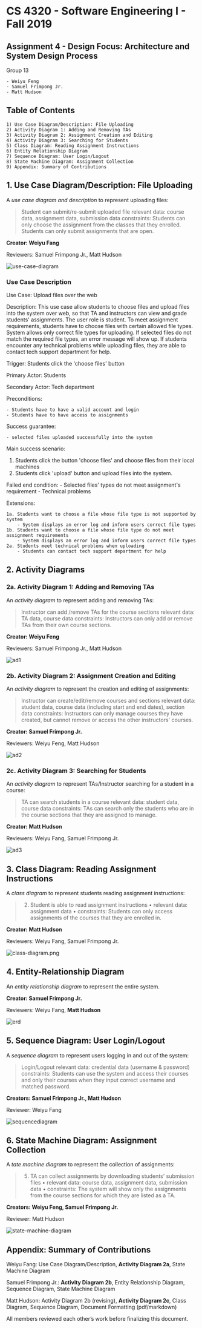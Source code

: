 # CS 4320 - Software Engineering I - Fall 2019

## Assignment 4 - Design Focus: Architecture and System Design Process

Group 13

	- Weiyu Feng
	- Samuel Frimpong Jr.
	- Matt Hudson

## Table of Contents

	1) Use Case Diagram/Description: File Uploading
	2) Activity Diagram 1: Adding and Removing TAs
	3) Activity Diagram 2: Assignment Creation and Editing
	4) Activity Diagram 3: Searching for Students
	5) Class Diagram: Reading Assignment Instructions
	6) Entity Relationship Diagram
	7) Sequence Diagram: User Login/Logout
	8) State Machine Diagram: Assignment Collection
	9) Appendix: Summary of Contributions

## **1. Use Case Diagram/Description: File Uploading**

A *use case diagram and description* to represent uploading files:

> Student can submit/re-submit uploaded file
>relevant data: course data, assignment data, submission data
> constraints: Students can only choose the assignment from the classes that they enrolled. Students can only submit assignments that are open.

**Creator: Weiyu Fang**

Reviewers: Samuel Frimpong Jr., Matt Hudson

![use-case-diagram](./pictures/use-case-diagram.png)
 
### **Use Case Description**

Use Case: Upload files over the web

Description: This use case allow students to choose files and upload files into the system over web, so that TA and instructors can view and grade students' assignments.
The user role is student. To meet assignment requirements, students have to choose files with certain allowed file types. System allows only correct file types for uploading. 
If selected files do not match the required file types, an error message will show up. If students encounter any technical problems while uploading files, they are able to 
contact tech support department for help.

Trigger: Students click the 'choose files' button

Primary Actor: Students

Secondary Actor: Tech department

Preconditions:

	- Students have to have a valid account and login
	- Students have to have access to assignments

Success guarantee:

	- selected files uploaded successfully into the system

Main success scenario:

1. Students click the button 'choose files' and choose files from their local machines
2. Students click 'upload' button and upload files into the system.

Failed end condition:
	- Selected files' types do not meet assignment's requirement
	- Technical problems

Extensions:

	1a. Students want to choose a file whose file type is not supported by system
		- System displays an error log and inform users correct file types
	1b. Students want to choose a file whose file type do not meet assignment requirements
		- System displays an error log and inform users correct file types
	2a. Students meet technical problems when uploading
		- Students can contact tech support department for help

## **2. Activity Diagrams**

### 2a. Activity Diagram 1: Adding and Removing TAs

An *activity diagram* to represent adding and removing TAs:

> Instructor can add /remove TAs for the course sections
> relevant data: TA data, course data
> constraints: Instructors can only add or remove TAs from their own course sections.

**Creator: Weiyu Feng**

Reviewers: Samuel Frimpong Jr., Matt Hudson

![ad1](./pictures/ad1.png)

### 2b. Activity Diagram 2: Assignment Creation and Editing

An *activity diagram* to represent the creation and editing of assignments:

> Instructor can create/edit/remove courses and sections
> relevant data: student data, course data (including start and end dates), section data
> constraints: Instructors can only manage courses they have created, but cannot remove or access the other instructors' courses.

**Creator: Samuel Frimpong Jr.**

Reviewers: Weiyu Feng, Matt Hudson

![ad2](./pictures/ad2.png)

### 2c. Activity Diagram 3: Searching for Students

An *activity diagram* to represent TAs/Instructor searching for a student in a course:

> TA can search students in a course
> relevant data: student data, course data
> constraints: TAs can search only the students who are in the course sections that they are assigned to manage.

**Creator: Matt Hudson**

Reviewers: Weiyu Fang, Samuel Frimpong Jr.

![ad3](./pictures/ad3.png)

## **3. Class Diagram: Reading Assignment Instructions**

A *class diagram* to represent students reading assignment instructions:
> 2.	Student is able to read assignment instructions
> •	relevant data: assignment data
> •	constraints: Students can only access assignments of the courses that they are enrolled in.

**Creator: Matt Hudson**

Reviewers: Weiyu Fang, Samuel Frimpong Jr.

![class-diagram.png](./pictures/class-diagram.png)

## **4. Entity-Relationship Diagram**

An *entity relationship diagram* to represent the entire system.

**Creator: Samuel Frimpong Jr.**

Reviewers: Weiyu Fang, __Matt Hudson__

![erd](./pictures/erd.png)

## **5. Sequence Diagram: User Login/Logout**

A *sequence diagram* to represent users logging in and out of the system:

> Login/Logout
> relevant data: credential data (username & password)
> constraints: Students can use the system and access their courses and only their courses when they input correct username and matched password.

**Creators: Samuel Frimpong Jr., Matt Hudson**

Reviewer: Weiyu Fang

![sequencediagram](./pictures/sequence-diagram.png)

## **6. State Machine Diagram: Assignment Collection**

A *tate machine diagram* to represent the collection of assignments:

> 5.	TA can collect assignments by downloading students' submission files
> •	relevant data: course data, assignment data, submission data
> •	constraints: The system will show only the assignments from the course sections for which they are listed as a TA.

**Creators: Weiyu Feng, Samuel Frimpong Jr.**

Reviewer: Matt Hudson

![state-machine-diagram](./pictures/state-machine-diagram.png)

## Appendix: Summary of Contributions

Weiyu Fang: Use Case Diagram/Description, **Activity Diagram 2a**, State Machine Diagram

Samuel Frimpong Jr.: **Activity Diagram 2b**, Entity Relationship Diagram, Sequence Diagram, State Machine Diagram

Matt Hudson: Activity Diagram 2b (revising), **Activity Diagram 2c**, Class Diagram, Sequence Diagram, Document Formatting (pdf/markdown)

All members reviewed each other’s work before finalizing this document.
